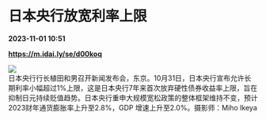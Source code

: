 # 日本央行放宽利率上限

**2023-11-01 10:51**

**https://m.idai.ly/se/d00koq**

![](http://pic.yupoo.com/fotomag/79303541/9746b062.jpg)  
日本央行行长植田和男召开新闻发布会，东京。10月31日，日本央行宣布允许长期利率小幅超过1%上限，这是日本央行7年来首次放弃硬性债券收益率上限，旨在抑制日元持续贬值趋势。日本央行重申大规模宽松政策的整体框架维持不变，预计2023财年通货膨胀率上升至2.8%，GDP 增速上升至2.0%。摄影师：Miho Ikeya